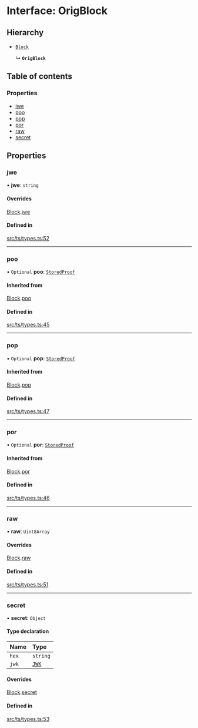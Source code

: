 # Interface: OrigBlock

## Hierarchy

- [`Block`](Block.md)

  ↳ **`OrigBlock`**

## Table of contents

### Properties

- [jwe](OrigBlock.md#jwe)
- [poo](OrigBlock.md#poo)
- [pop](OrigBlock.md#pop)
- [por](OrigBlock.md#por)
- [raw](OrigBlock.md#raw)
- [secret](OrigBlock.md#secret)

## Properties

### jwe

• **jwe**: `string`

#### Overrides

[Block](Block.md).[jwe](Block.md#jwe)

#### Defined in

[src/ts/types.ts:52](https://gitlab.com/i3-market/code/wp3/t3.2/conflict-resolution/non-repudiation-protocol/-/blob/97869db/src/ts/types.ts#L52)

___

### poo

• `Optional` **poo**: [`StoredProof`](StoredProof.md)

#### Inherited from

[Block](Block.md).[poo](Block.md#poo)

#### Defined in

[src/ts/types.ts:45](https://gitlab.com/i3-market/code/wp3/t3.2/conflict-resolution/non-repudiation-protocol/-/blob/97869db/src/ts/types.ts#L45)

___

### pop

• `Optional` **pop**: [`StoredProof`](StoredProof.md)

#### Inherited from

[Block](Block.md).[pop](Block.md#pop)

#### Defined in

[src/ts/types.ts:47](https://gitlab.com/i3-market/code/wp3/t3.2/conflict-resolution/non-repudiation-protocol/-/blob/97869db/src/ts/types.ts#L47)

___

### por

• `Optional` **por**: [`StoredProof`](StoredProof.md)

#### Inherited from

[Block](Block.md).[por](Block.md#por)

#### Defined in

[src/ts/types.ts:46](https://gitlab.com/i3-market/code/wp3/t3.2/conflict-resolution/non-repudiation-protocol/-/blob/97869db/src/ts/types.ts#L46)

___

### raw

• **raw**: `Uint8Array`

#### Overrides

[Block](Block.md).[raw](Block.md#raw)

#### Defined in

[src/ts/types.ts:51](https://gitlab.com/i3-market/code/wp3/t3.2/conflict-resolution/non-repudiation-protocol/-/blob/97869db/src/ts/types.ts#L51)

___

### secret

• **secret**: `Object`

#### Type declaration

| Name | Type |
| :------ | :------ |
| `hex` | `string` |
| `jwk` | [`JWK`](JWK.md) |

#### Overrides

[Block](Block.md).[secret](Block.md#secret)

#### Defined in

[src/ts/types.ts:53](https://gitlab.com/i3-market/code/wp3/t3.2/conflict-resolution/non-repudiation-protocol/-/blob/97869db/src/ts/types.ts#L53)
